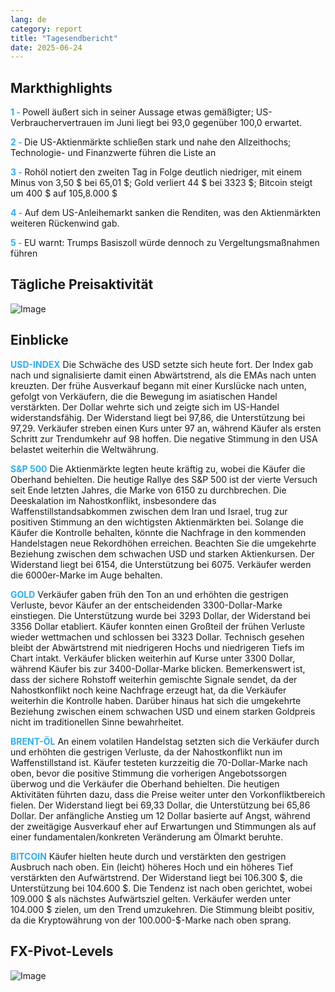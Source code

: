 ```yaml
---
lang: de
category: report
title: "Tagesendbericht"
date: 2025-06-24
---
```



<h2>Markthighlights</h2>
<strong style="color: #2caef7;">1 - </strong> Powell äußert sich in seiner Aussage etwas gemäßigter; US-Verbrauchervertrauen im Juni liegt bei 93,0 gegenüber 100,0 erwartet.


<strong style="color: #2caef7;">2 - </strong> Die US-Aktienmärkte schließen stark und nahe den Allzeithochs; Technologie- und Finanzwerte führen die Liste an

<strong style="color: #2caef7;">3 - </strong> Rohöl notiert den zweiten Tag in Folge deutlich niedriger, mit einem Minus von 3,50 $ bei 65,01 $; Gold verliert 44 $ bei 3323 $; Bitcoin steigt um 400 $ auf 105,8.000 $

<strong style="color: #2caef7;">4 - </strong> Auf dem US-Anleihemarkt sanken die Renditen, was den Aktienmärkten weiteren Rückenwind gab.

<strong style="color: #2caef7;">5 - </strong> EU warnt: Trumps Basiszoll würde dennoch zu Vergeltungsmaßnahmen führen



<h2>Tägliche Preisaktivität</h2>
<img src="https://markleighedu.github.io/img/Jun-2025/24-Jun-2025/price.jpg" alt="Image"/>

<h2>Einblicke</h2>
<strong style="color: #2caef7;">USD-INDEX</strong> Die Schwäche des USD setzte sich heute fort. Der Index gab nach und signalisierte damit einen Abwärtstrend, als die EMAs nach unten kreuzten. Der frühe Ausverkauf begann mit einer Kurslücke nach unten, gefolgt von Verkäufern, die die Bewegung im asiatischen Handel verstärkten. Der Dollar wehrte sich und zeigte sich im US-Handel widerstandsfähig. Der Widerstand liegt bei 97,86, die Unterstützung bei 97,29. Verkäufer streben einen Kurs unter 97 an, während Käufer als ersten Schritt zur Trendumkehr auf 98 hoffen. Die negative Stimmung in den USA belastet weiterhin die Weltwährung.

<strong style="color: #2caef7;">S&P 500</strong> Die Aktienmärkte legten heute kräftig zu, wobei die Käufer die Oberhand behielten. Die heutige Rallye des S&P 500 ist der vierte Versuch seit Ende letzten Jahres, die Marke von 6150 zu durchbrechen. Die Deeskalation im Nahostkonflikt, insbesondere das Waffenstillstandsabkommen zwischen dem Iran und Israel, trug zur positiven Stimmung an den wichtigsten Aktienmärkten bei. Solange die Käufer die Kontrolle behalten, könnte die Nachfrage in den kommenden Handelstagen neue Rekordhöhen erreichen. Beachten Sie die umgekehrte Beziehung zwischen dem schwachen USD und starken Aktienkursen. Der Widerstand liegt bei 6154, die Unterstützung bei 6075. Verkäufer werden die 6000er-Marke im Auge behalten.

<strong style="color: #2caef7;">GOLD</strong> Verkäufer gaben früh den Ton an und erhöhten die gestrigen Verluste, bevor Käufer an der entscheidenden 3300-Dollar-Marke einstiegen. Die Unterstützung wurde bei 3293 Dollar, der Widerstand bei 3356 Dollar etabliert. Käufer konnten einen Großteil der frühen Verluste wieder wettmachen und schlossen bei 3323 Dollar. Technisch gesehen bleibt der Abwärtstrend mit niedrigeren Hochs und niedrigeren Tiefs im Chart intakt. Verkäufer blicken weiterhin auf Kurse unter 3300 Dollar, während Käufer bis zur 3400-Dollar-Marke blicken. Bemerkenswert ist, dass der sichere Rohstoff weiterhin gemischte Signale sendet, da der Nahostkonflikt noch keine Nachfrage erzeugt hat, da die Verkäufer weiterhin die Kontrolle haben. Darüber hinaus hat sich die umgekehrte Beziehung zwischen einem schwachen USD und einem starken Goldpreis nicht im traditionellen Sinne bewahrheitet.

<strong style="color: #2caef7;">BRENT-ÖL</strong> An einem volatilen Handelstag setzten sich die Verkäufer durch und erhöhten die gestrigen Verluste, da der Nahostkonflikt nun im Waffenstillstand ist. Käufer testeten kurzzeitig die 70-Dollar-Marke nach oben, bevor die positive Stimmung die vorherigen Angebotssorgen überwog und die Verkäufer die Oberhand behielten. Die heutigen Aktivitäten führten dazu, dass die Preise weiter unter den Vorkonfliktbereich fielen. Der Widerstand liegt bei 69,33 Dollar, die Unterstützung bei 65,86 Dollar. Der anfängliche Anstieg um 12 Dollar basierte auf Angst, während der zweitägige Ausverkauf eher auf Erwartungen und Stimmungen als auf einer fundamentalen/konkreten Veränderung am Ölmarkt beruhte.

<strong style="color: #2caef7;">BITCOIN</strong> Käufer hielten heute durch und verstärkten den gestrigen Ausbruch nach oben. Ein (leicht) höheres Hoch und ein höheres Tief verstärkten den Aufwärtstrend. Der Widerstand liegt bei 106.300 $, die Unterstützung bei 104.600 $. Die Tendenz ist nach oben gerichtet, wobei 109.000 $ als nächstes Aufwärtsziel gelten. Verkäufer werden unter 104.000 $ zielen, um den Trend umzukehren. Die Stimmung bleibt positiv, da die Kryptowährung von der 100.000-$-Marke nach oben sprang.



<h2>FX-Pivot-Levels</h2>
<img src="https://markleighedu.github.io/img/Jun-2025/24-Jun-2025/pivot.jpg" alt="Image"/>